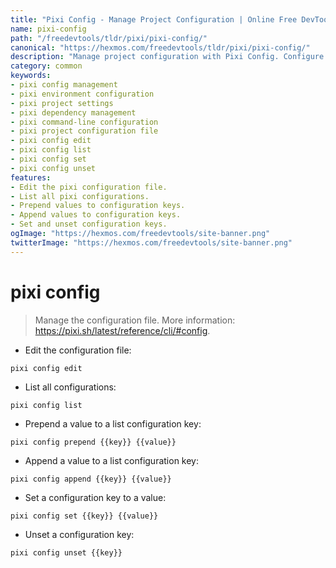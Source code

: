 ```yaml
---
title: "Pixi Config - Manage Project Configuration | Online Free DevTools by Hexmos"
name: pixi-config
path: "/freedevtools/tldr/pixi/pixi-config/"
canonical: "https://hexmos.com/freedevtools/tldr/pixi/pixi-config/"
description: "Manage project configuration with Pixi Config. Configure project settings, dependencies, and environments using command-line interface. Free online tool, no registration required."
category: common
keywords:
- pixi config management
- pixi environment configuration
- pixi project settings
- pixi dependency management
- pixi command-line configuration
- pixi project configuration file
- pixi config edit
- pixi config list
- pixi config set
- pixi config unset
features:
- Edit the pixi configuration file.
- List all pixi configurations.
- Prepend values to configuration keys.
- Append values to configuration keys.
- Set and unset configuration keys.
ogImage: "https://hexmos.com/freedevtools/site-banner.png"
twitterImage: "https://hexmos.com/freedevtools/site-banner.png"
---
```


# pixi config

> Manage the configuration file.
> More information: <https://pixi.sh/latest/reference/cli/#config>.

- Edit the configuration file:

`pixi config edit`

- List all configurations:

`pixi config list`

- Prepend a value to a list configuration key:

`pixi config prepend {{key}} {{value}}`

- Append a value to a list configuration key:

`pixi config append {{key}} {{value}}`

- Set a configuration key to a value:

`pixi config set {{key}} {{value}}`

- Unset a configuration key:

`pixi config unset {{key}}`
